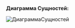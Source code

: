 **Диаграмма Сущностей:**

![ДиаграммаСущностей](https://github.com/user-attachments/assets/38b4569f-53fe-426d-a6d1-a133f19bf164)
